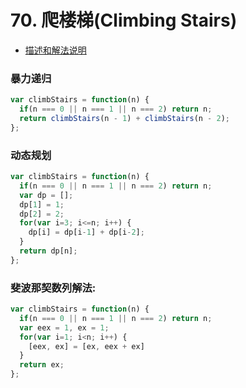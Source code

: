 # 70. 爬楼梯(Climbing Stairs)

* [描述和解法说明](https://www.yuque.com/tokido/xquvcp/vdgc7z)

### 暴力递归
```js
var climbStairs = function(n) {
  if(n === 0 || n === 1 || n === 2) return n;
  return climbStairs(n - 1) + climbStairs(n - 2);
};
```

### 动态规划
```js
var climbStairs = function(n) {
  if(n === 0 || n === 1 || n === 2) return n;
  var dp = [];
  dp[1] = 1;
  dp[2] = 2;
  for(var i=3; i<=n; i++) {
    dp[i] = dp[i-1] + dp[i-2];
  }
  return dp[n];
};
```

### 斐波那契数列解法:
```js
var climbStairs = function(n) {
  if(n === 0 || n === 1 || n === 2) return n;
  var eex = 1, ex = 1;
  for(var i=1; i<n; i++) {
    [eex, ex] = [ex, eex + ex]
  }
  return ex;
};
```
